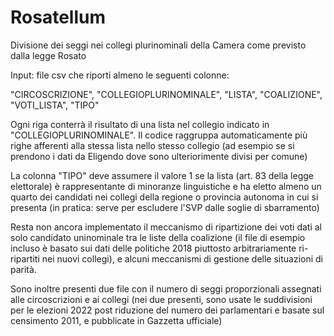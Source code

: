 # Rosatellum

Divisione dei seggi nei collegi plurinominali della Camera come previsto dalla legge Rosato

Input: file csv che riporti almeno le seguenti colonne:

"CIRCOSCRIZIONE", "COLLEGIOPLURINOMINALE", "LISTA", "COALIZIONE", "VOTI_LISTA", "TIPO"

Ogni riga conterrà il risultato di una lista nel collegio indicato in "COLLEGIOPLURINOMINALE". Il codice raggruppa automaticamente più righe afferenti alla stessa lista nello stesso collegio (ad esempio se si prendono i dati da Eligendo dove sono ulteriorimente divisi per comune)

La colonna "TIPO" deve assumere il valore 1 se la lista (art. 83 della legge elettorale) è rappresentante di minoranze linguistiche e ha eletto almeno un quarto dei candidati nei collegi della regione o provincia autonoma in cui si presenta (in pratica: serve per escludere l'SVP dalle soglie di sbarramento)

Resta non ancora implementato il meccanismo di ripartizione dei voti dati al solo candidato uninominale tra le liste della coalizione (il file di esempio incluso è basato sui dati delle politiche 2018 piuttosto arbitrariamente ri-ripartiti nei nuovi collegi), e alcuni meccanismi di gestione delle situazioni di parità.

Sono inoltre presenti due file con il numero di seggi proporzionali assegnati alle circoscrizioni e ai collegi (nei due presenti, sono usate le suddivisioni per le elezioni 2022 post riduzione del numero dei parlamentari e basate sul censimento 2011, e pubblicate in Gazzetta ufficiale)
